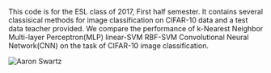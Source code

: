 
This code is for the ESL class of 2017, First half semester.
It contains several classisical methods for image classification on CIFAR-10 data and a test data teacher provided. 
We compare the performance of 
k-Nearest Neighbor
Multi-layer Perceptron(MLP)
linear-SVM
RBF-SVM
Convolutional Neural Network(CNN)
on the task of CIFAR-10 image classification.

![Aaron Swartz](https://raw.githubusercontent.com/smshen/MarkdownPhotos/master/Res/test.jpg)
